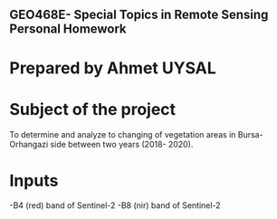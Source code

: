 ## GEO468E- Special Topics in Remote Sensing Personal Homework
# Prepared by Ahmet UYSAL
# Subject of the project
To determine and analyze to changing of vegetation areas in Bursa- Orhangazi side between two years (2018- 2020).
# Inputs
-B4 (red) band of Sentinel-2
-B8 (nir) band of Sentinel-2
